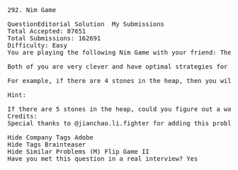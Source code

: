 <pre>
292. Nim Game  

QuestionEditorial Solution  My Submissions
Total Accepted: 87651
Total Submissions: 162691
Difficulty: Easy
You are playing the following Nim Game with your friend: There is a heap of stones on the table, each time one of you take turns to remove 1 to 3 stones. The one who removes the last stone will be the winner. You will take the first turn to remove the stones.

Both of you are very clever and have optimal strategies for the game. Write a function to determine whether you can win the game given the number of stones in the heap.

For example, if there are 4 stones in the heap, then you will never win the game: no matter 1, 2, or 3 stones you remove, the last stone will always be removed by your friend.

Hint:

If there are 5 stones in the heap, could you figure out a way to remove the stones such that you will always be the winner?
Credits:
Special thanks to @jianchao.li.fighter for adding this problem and creating all test cases.

Hide Company Tags Adobe
Hide Tags Brainteaser
Hide Similar Problems (M) Flip Game II
Have you met this question in a real interview? Yes  
</pre>
